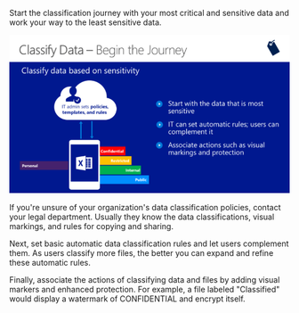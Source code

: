 Start the classification journey with your most critical and sensitive data and work your way to the least sensitive data.

![Classify data from least to most sensitive](../media/classify-data.png)

If you're unsure of your organization's data classification policies, contact your legal department. Usually they know the data classifications, visual markings, and rules for copying and sharing.

Next, set basic automatic data classification rules and let users complement them. As users classify more files, the better you can expand and refine these automatic rules.

Finally, associate the actions of classifying data and files by adding visual markers and enhanced protection. For example, a file labeled "Classified" would display a watermark of CONFIDENTIAL and encrypt itself.
